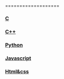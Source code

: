 ===================
### [C](#c)
### [C++](#c++)
### [Python](#python)
### [Javascript](#Javascript)
### [Html&css](#Html&css)
